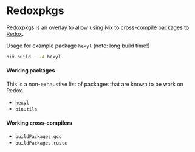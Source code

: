 # Redoxpkgs

Redoxpkgs is an overlay to allow using Nix to cross-compile packages to [Redox](https://redox-os.org).

Usage for example package `hexyl` (note: long build time!)
```bash
nix-build . -A hexyl
```

#### Working packages

This is a non-exhaustive list of packages that are known to be work on Redox. 

* `hexyl`
* `binutils`

#### Working cross-compilers

* `buildPackages.gcc`
* `buildPackages.rustc`

